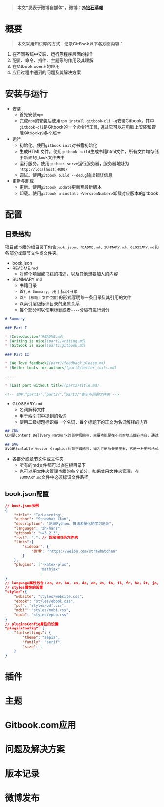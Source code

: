 > **本文“发表于微博自媒体”，微博：[@钻石草帽](https://weibo.com/strawhatchan)**

# 概要
> **本文采用知识库的方式，记录GitBook以下各方面内容：**

1. 在不同系统中安装、运行等程序层面的操作
2. 配置、命令、插件、主题等的作用及其理解
3. 在Gitbook.com上的应用
4. 应用过程中遇到的问题及其解决方案

# 安装与运行
- 安装
    - 首先安装`npm`
    - 完成`npm`的安装后使用`npm install gitbook-cli -g`安装Gitbook，其中`gitbook-cli`是Gitbook的一个命令行工具, 通过它可以在电脑上安装和管理Gitbook的多个版本
- 运行
    - 初始化。使用`gitbook init`对书籍初始化
    - 生成HTML文件。使用`gitbook build`生成书籍html文件，所有文件均存储于新建的`_book`文件夹中
    - 运行服务。使用`gitbook serve`运行服务器，服务器地址为`http://localhost:4000/`
    - 调试。使用`gitbook build --debug`输出错误信息
- 更新与卸载
    - 更新。使用`gitbook update`更新至最新版本
    - 卸载。使用`gitbook uninstall <VersionNumber>`卸载对应版本的gitbook

# 配置
## 目录结构
项目或书籍的根目录下包含`book.json`、`README.md`、`SUMMARY.md`、`GLOSSARY.md`和各部分或章节文件或文件夹。
- book.json
- README.md
    - 对整个项目或书籍的描述，以及其他想要加入的内容
- SUMMARY.md
    - 书籍目录
    - 首行`# Summary`，用于标识目录
    - 以`* [标题](文件位置)`的形式写明每一条目录及其引用的文件
    - 以索引层级标识目录的隶属关系
    - 每个部分可以使用标题或者`----`分隔符进行划分
```markdown
# Summary

### Part I

* [Introduction](README.md)
* [Writing is nice](part1/writing.md)
* [GitBook is nice](part1/gitbook.md)

### Part II

* [We love feedback](part2/feedback_please.md)
* [Better tools for authors](part2/better_tools.md)

----

* [Last part without title](part3/title.md)

<!-- 其中，”part1/“、”part2/“、”part3/“表示不同的文件夹 -->
```
- GLOSSARY.md
    - 名词解释文件
    - 用于索引书中提到的名词
    - 使用二级标题标识每一个名词，每个标题下的正文为名词解释的内容
```markdown
## CDN
CDN是Content Delivery NetWork的首字母缩写，主要功能是在不同的地点缓存内容，通过负载均衡技术，将用户的请求定向到最合适的缓存服务器上去获取内容，以就近访问的方式加速用户对网站的访问，解决Internet网络拥堵状况，提高用户访问网络的响应速度

## SVG
SVG是Scalable Vector Graphics的首字母缩写，译为可缩放矢量图形，它是一种图形格式，这种图形格式允许将图形描述为图形对象的集合，例如行、矩形等，而不是颜色像素
```
- 各部分或章节文件或文件夹
    - 所有的md文件都可以放在根目录下
    - 也可以用文件夹管理书籍的各个部分，如果使用文件夹管理，在`SUMMARY.md`文件中必须标识文件路径

## book.json配置
```json
// book.json示例
{
    "title": "TecLearning",
    "author": "Strawhat Chan",
    "description": "记录Python、算法和量化的学习记录",
    "language": "zh-hans",
    "gitbook": ">=3.2.3",
    "root": ".", // 指定根目录文件夹
    "links":{
        "sidebar": {
            "微博": "https://weibo.com/strawhatchan"
        }
    },
    "plugins": ["-katex-plus",
                "mathjax"
                ]
}
// language属性包含：en, ar, bn, cs, de, en, es, fa, fi, fr, he, it, ja, ko, no, pl, pt, ro, ru, sv, uk, vi, zh-hans, zh-tw
// styles属性的设置
"styles":{
    "website": "styles/website.css",
    "ebook": "styles/ebook.css",
    "pdf": "styles/pdf.css",
    "mobi": "styles/mobi.css",
    "epub": "styles/epub.css"
}
// pluginsConfig属性的设置
"pluginsConfig": {
    "fontsettings": {
        "theme": "sepia",
        "family": "serif",
        "size": 1
    }
}
```


# 插件


# 主题


# Gitbook.com应用


# 问题及解决方案


# 版本记录


# 微博发布

